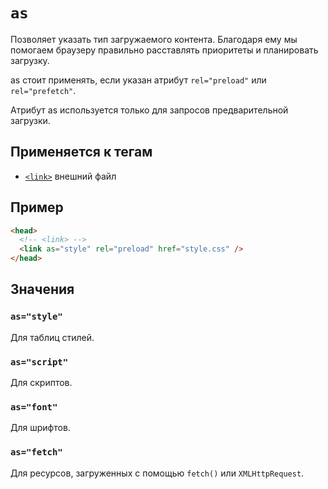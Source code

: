 # `as`

Позволяет указать тип загружаемого контента. Благодаря ему мы помогаем браузеру правильно расставлять приоритеты и планировать загрузку.

as стоит применять, если указан атрибут `rel="preload"` или `rel="prefetch"`.

Атрибут as используется только для запросов предварительной загрузки.

## Применяется к тегам

- [`<link>`](<../TAGS HEAD/link.md>) внешний файл

## Пример

```html
<head>
  <!-- <link> -->
  <link as="style" rel="preload" href="style.css" />
</head>
```

## Значения

### `as="style"`

Для таблиц стилей.

### `as="script"`

Для скриптов.

### `as="font"`

Для шрифтов.

### `as="fetch"`

Для ресурсов, загруженных с помощью `fetch()` или `XMLHttpRequest`.
